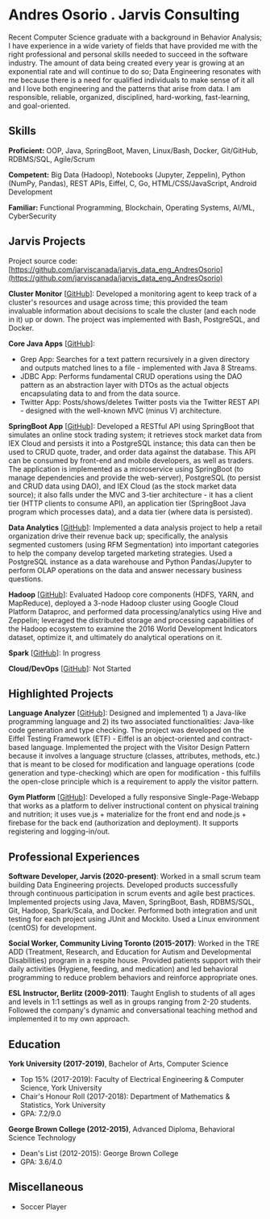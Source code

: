 # Andres Osorio . Jarvis Consulting

Recent Computer Science graduate with a background in Behavior Analysis; I have experience in a wide variety of fields that have provided me with the right professional and personal skills needed to succeed in the software industry. The amount of data being created every year is growing at an exponential rate and will continue to do so; Data Engineering resonates with me because there is a need for qualified individuals to make sense of it all and I love both engineering and the patterns that arise from data. I am responsible, reliable, organized, disciplined, hard-working, fast-learning, and goal-oriented.

## Skills

**Proficient:** OOP, Java, SpringBoot, Maven, Linux/Bash, Docker, Git/GitHub, RDBMS/SQL, Agile/Scrum

**Competent:** Big Data (Hadoop), Notebooks (Jupyter, Zeppelin), Python (NumPy, Pandas), REST APIs, Eiffel, C, Go, HTML/CSS/JavaScript, Android Development

**Familiar:** Functional Programming, Blockchain, Operating Systems, AI/ML, CyberSecurity

## Jarvis Projects

Project source code: [https://github.com/jarviscanada/jarvis_data_eng_AndresOsorio](https://github.com/jarviscanada/jarvis_data_eng_AndresOsorio)


**Cluster Monitor** [[GitHub](https://github.com/jarviscanada/jarvis_data_eng_AndresOsorio/tree/master/linux_sql)]: Developed a monitoring agent to keep track of a cluster's resources and usage across time; this provided the team invaluable information about decisions to scale the cluster (and each node in it) up or down. The project was implemented with Bash, PostgreSQL, and Docker.

**Core Java Apps** [[GitHub](https://github.com/jarviscanada/jarvis_data_eng_AndresOsorio/tree/master/core_java)]:
      
  - Grep App: Searches for a text pattern recursively in a given directory and outputs matched lines to a file - implemented with Java 8 Streams.
  - JDBC App: Performs fundamental CRUD operations using the DAO pattern as an abstraction layer with DTOs as the actual objects encapsulating data to and from the data source.
  - Twitter App: Posts/shows/deletes Twitter posts via the Twitter REST API - designed with the well-known MVC (minus V) architecture.

**SpringBoot App** [[GitHub](https://github.com/jarviscanada/jarvis_data_eng_AndresOsorio/tree/master/springboot)]: Developed a RESTful API using SpringBoot that simulates an online stock trading system; it retrieves stock market data from IEX Cloud and persists it into a PostgreSQL instance; this data can then be used to CRUD quote, trader, and order data against the database. This API can be consumed by front-end and mobile developers, as well as traders. The application is implemented as a microservice using SpringBoot (to manage dependencies and provide the web-server), PostgreSQL (to persist and CRUD data using DAO), and IEX Cloud (as the stock market data source); it also falls under the MVC and 3-tier architecture - it has a client tier (HTTP clients to consume API), an application tier (SpringBoot Java program which processes data), and a data tier (where data is persisted).

**Data Analytics** [[GitHub](https://github.com/jarviscanada/jarvis_data_eng_AndresOsorio/tree/master/python_data_wrangling)]: Implemented a data analysis project to help a retail organization drive their revenue back up; specifically, the analysis segmented customers (using RFM Segmentation) into important categories to help the company develop targeted marketing strategies. Used a PostgreSQL instance as a data warehouse and Python Pandas/Jupyter to perform OLAP operations on the data and answer necessary business questions.

**Hadoop** [[GitHub](https://github.com/jarviscanada/jarvis_data_eng_AndresOsorio/tree/master/hadoop)]: Evaluated Hadoop core components (HDFS, YARN, and MapReduce), deployed a 3-node Hadoop cluster using Google Cloud Platform Dataproc, and performed data processing/analytics using Hive and Zeppelin; leveraged the distributed storage and processing capabilities of the Hadoop ecosystem to examine the 2016 World Development Indicators dataset, optimize it, and ultimately do analytical operations on it.

**Spark** [[GitHub](https://github.com/jarviscanada/jarvis_data_eng_AndresOsorio/tree/master/spark)]: In progress

**Cloud/DevOps** [[GitHub](https://github.com/jarviscanada/jarvis_data_eng_AndresOsorio/tree/master/cloud_devops)]: Not Started


## Highlighted Projects
**Language Analyzer** [[GitHub](https://github.com/OneHoax/language_analyzer)]: Designed and implemented 1) a Java-like programming language and 2) its two associated functionalities: Java-like code generation and type checking. The project was developed on the Eiffel Testing Framework (ETF) - Eiffel is an object-oriented and contract-based language. Implemented the project with the Visitor Design Pattern because it involves a language structure (classes, attributes, methods, etc.) that is meant to be closed for modification and language operations (code generation and type-checking) which are open for modification - this fulfills the open-close principle which is a requirement to apply the visitor pattern.

**Gym Platform** [[GitHub](https://github.com/OneHoax/gym_platform)]: Developed a fully responsive Single-Page-Webapp that works as a platform to deliver instructional content on physical training and nutrition; it uses vue.js + materialize for the front end and node.js + firebase for the back end (authorization and deployment). It supports registering and logging-in/out.


## Professional Experiences

**Software Developer, Jarvis (2020-present)**: Worked in a small scrum team building Data Engineering projects. Developed products successfully through continuous participation in scrum events and agile best practices. Implemented projects using Java, Maven, SpringBoot, Bash, RDBMS/SQL, Git, Hadoop, Spark/Scala, and Docker. Performed both integration and unit testing for each project using JUnit and Mockito. Used a Linux environment (centOS) for development.

**Social Worker, Community Living Toronto (2015-2017)**: Worked in the TRE ADD (Treatment, Research, and Education for Autism and Developmental Disabilities) program in a respite house. Provided patients support with their daily activities (Hygiene, feeding, and medication) and led behavioral programming to reduce problem behaviors and reinforce appropriate ones.

**ESL Instructor, Berlitz (2009-2011)**: Taught English to students of all ages and levels in 1:1 settings as well as in groups ranging from 2-20 students. Followed the company's dynamic and conversational teaching method and implemented it to my own approach.


## Education
**York University (2017-2019)**, Bachelor of Arts, Computer Science
- Top 15% (2017-2019): Faculty of Electrical Engineering & Computer Science, York University
- Chair's Honour Roll (2017-2018): Department of Mathematics & Statistics, York University
- GPA: 7.2/9.0

**George Brown College (2012-2015)**, Advanced Diploma, Behavioral Science Technology
- Dean's List (2012-2015): George Brown College
- GPA: 3.6/4.0


## Miscellaneous
- Soccer Player